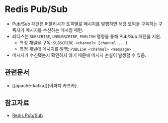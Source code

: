 # Redis Pub/Sub

- Pub/Sub 패턴은 퍼블리셔가 토픽별로 메시지를 발행하면 해당 토픽을 구독하는 구독자가 메시지를 수신하는 메시징 패턴.
- 레디스는 `SUBSCRIBE`, `UNSUBSCRIBE`, `PUBLISH` 명령을 통해 Pub/Sub 패턴을 지원.
  - 특정 채널을 구독: `SUBSCRIBE <channel> [channel ...]`
  - 특정 채널에 메시지를 발행: `PUBLISH <channel> <message>`
- 메시지가 수신됐는지 확인하지 않기 때문에 메시지 손실이 발생할 수 있음.

## 관련문서

- [[apache-kafka]]{아파치 카프카}

## 참고자료

- [Redis Pub/Sub](https://redis.io/docs/interact/pubsub/)
